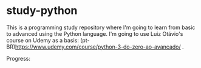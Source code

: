 # study-python
This is a programming study repository where I'm going to learn from basic to advanced using the Python language. I'm going to use Luiz Otávio's course on Udemy as a basis: (pt-BR)https://www.udemy.com/course/python-3-do-zero-ao-avancado/ .

Progress:
